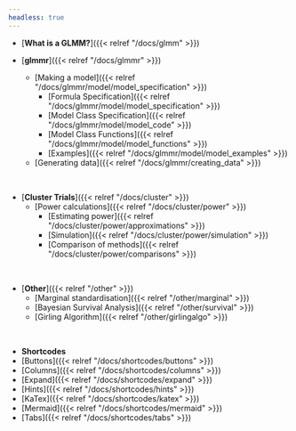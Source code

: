 ```yaml
---
headless: true
---
```


- [**What is a GLMM?**]({{< relref "/docs/glmm" >}})

- [**glmmr**]({{< relref "/docs/glmmr" >}})
  - [Making a model]({{< relref "/docs/glmmr/model/model_specification" >}})
    - [Formula Specification]({{< relref "/docs/glmmr/model/model_specification" >}})
    - [Model Class Specification]({{< relref "/docs/glmmr/model/model_code" >}})
    - [Model Class Functions]({{< relref "/docs/glmmr/model/model_functions" >}})
    - [Examples]({{< relref "/docs/glmmr/model/model_examples" >}})
  - [Generating data]({{< relref "/docs/glmmr/creating_data" >}})
<br />

- [**Cluster Trials**]({{< relref "/docs/cluster" >}})
  - [Power calculations]({{< relref "/docs/cluster/power" >}})
    - [Estimating power]({{< relref "/docs/cluster/power/approximations" >}})
    - [Simulation]({{< relref "/docs/cluster/power/simulation" >}})
    - [Comparison of methods]({{< relref "/docs/cluster/power/comparisons" >}})
<br />

- [**Other**]({{< relref "/other" >}})
  - [Marginal standardisation]({{< relref "/other/marginal" >}})
  - [Bayesian Survival Analysis]({{< relref "/other/survival" >}})
  - [Girling Algorithm]({{< relref "/other/girlingalgo" >}})
<br />

- **Shortcodes**
- [Buttons]({{< relref "/docs/shortcodes/buttons" >}})
- [Columns]({{< relref "/docs/shortcodes/columns" >}})
- [Expand]({{< relref "/docs/shortcodes/expand" >}})
- [Hints]({{< relref "/docs/shortcodes/hints" >}})
- [KaTex]({{< relref "/docs/shortcodes/katex" >}})
- [Mermaid]({{< relref "/docs/shortcodes/mermaid" >}})
- [Tabs]({{< relref "/docs/shortcodes/tabs" >}})
<br />
